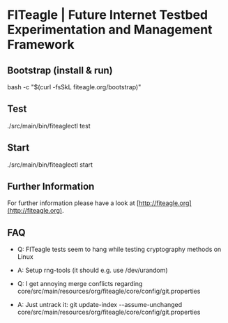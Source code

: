 FITeagle | Future Internet Testbed Experimentation and Management Framework 
===========================================================================

Bootstrap (install & run)
-------------------------
bash -c "$(curl -fsSkL fiteagle.org/bootstrap)"

Test
----
./src/main/bin/fiteaglectl test

Start
-----
./src/main/bin/fiteaglectl start

Further Information
-------------------
For further information please have a look at [http://fiteagle.org](http://fiteagle.org).

FAQ
---
* Q: FITeagle tests seem to hang while testing cryptography methods on Linux
* A: Setup rng-tools (it should e.g. use /dev/urandom)

* Q: I get annoying merge conflicts regarding core/src/main/resources/org/fiteagle/core/config/git.properties
* A: Just untrack it: git update-index --assume-unchanged core/src/main/resources/org/fiteagle/core/config/git.properties 
